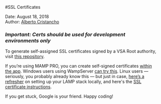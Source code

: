 #SSL Certificates

Date: August 18, 2018<br>
Author: [Alberto Cristancho](acristancho@vsapartners.com)

### _Important: Certs should be used for development environments only_

To generate self-assigned SSL certificates signed by a VSA Root authority, visit [this repository](https://bitbucket.org/vsapartners/vsadev-ca-cert/src/master/).

If you’re using MAMP PRO, you can create self-signed certificates [within the app](http://documentation.mamp.info/en/MAMP-PRO-Mac/Settings/Hosts/SSL/). Windows users using WampServer [can try this](http://documentation.mamp.info/en/MAMP-PRO-Mac/Settings/Hosts/SSL/). Linux users — seriously, you probably already know this — but just in case, [here’s a refresher](https://prognotes.net/2016/07/install-local-lamp-stack-linux/) on setting up your LAMP stack locally, and here's the [SSL certificate instructions](https://www.digitalocean.com/community/tutorials/how-to-create-a-self-signed-ssl-certificate-for-apache-in-ubuntu-16-04).

If you get stuck, Google is your friend. Happy coding!